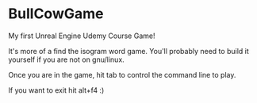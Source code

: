# BullCowGame

My first Unreal Engine Udemy Course Game!

It's more of a find the isogram word game. You'll probably need to build it yourself if you are not on gnu/linux. 

Once you are in the game, hit tab to control the command line to play.

If you want to exit hit alt+f4 :)
